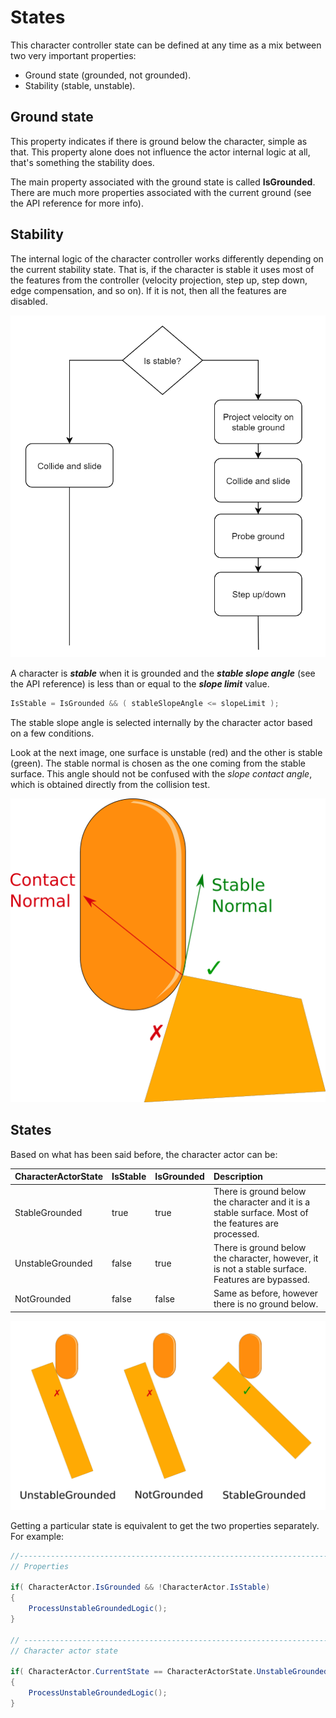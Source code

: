 # States

This character controller state can be defined at any time as a mix between two very important properties:

* Ground state \(grounded, not grounded\).
* Stability \(stable, unstable\).

## Ground state

This property indicates if there is ground below the character, simple as that. This property alone does not influence the actor internal logic at all, that's something the stability does.

The main property associated with the ground state is called **IsGrounded**. There are much more properties associated with the current ground \(see the API reference for more info\).

## Stability

The internal logic of the character controller works differently depending on the current stability state. That is, if the character is stable it uses most of the features from the controller \(velocity projection, step up, step down, edge compensation, and so on\). If it is not, then all the features are disabled.

![](../../../.gitbook/assets/imagen%20%2857%29.png)

A character is _**stable**_ when it is grounded and the _**stable slope angle**_ \(see the API reference\) is less than or equal to the _**slope limit**_ value.

```csharp
IsStable = IsGrounded && ( stableSlopeAngle <= slopeLimit ); 
```

The stable slope angle is selected internally by the character actor based on a few conditions. 

Look at the next image, one surface is unstable \(red\) and the other is stable \(green\). The stable normal is chosen as the one coming from the stable surface. This angle should not be confused with the _slope contact angle_, which is obtained directly from the collision test.

![](../../../.gitbook/assets/contactvsstable.png)



## States

Based on what has been said before, the character actor can be:

| CharacterActorState | IsStable | IsGrounded | Description |
| :--- | :--- | :--- | :--- |
| StableGrounded | true | true | There is ground below the character and it is a stable surface. Most of the features are processed. |
| UnstableGrounded | false | true | There is ground below the character, however, it is not a stable surface. Features are bypassed. |
| NotGrounded | false | false | Same as before, however there is no ground below. |

![](../../../.gitbook/assets/imagen%20%2856%29.png)

Getting a particular state is equivalent to get the two properties separately. For example:

```csharp
//-----------------------------------------------------------------------------
// Properties

if( CharacterActor.IsGrounded && !CharacterActor.IsStable)
{
    ProcessUnstableGroundedLogic();
}

// ----------------------------------------------------------------------------
// Character actor state

if( CharacterActor.CurrentState == CharacterActorState.UnstableGrounded )
{
    ProcessUnstableGroundedLogic();
}
```



